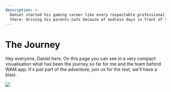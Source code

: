 ```yaml
---
description: >-
  Daniel started his gaming career like every respectable professional out
  there: driving his parents nuts because of endless days in front of the pc.
---
```


# The Journey

Hey everyone, Daniel here. On this page you can see in a very compact visualisation what has been the journey so far for me and the team behind WAM.app. It's just part of the adventure, join us for the rest, we'll have a blast.

![](.gitbook/assets/wam\_roadmap.jpg)

